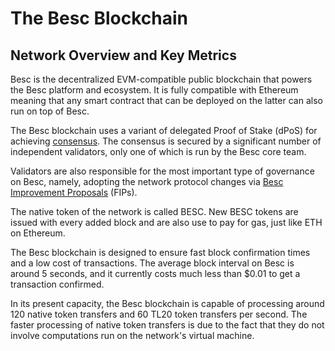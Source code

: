 # The Besc Blockchain

## Network Overview and Key Metrics

Besc is the decentralized EVM-compatible public blockchain that powers the Besc platform and ecosystem. It is fully compatible with Ethereum meaning that any smart contract that can be deployed on the latter can also run on top of Besc.

The Besc blockchain uses a variant of delegated Proof of Stake (dPoS) for achieving [consensus](https://docs.bescscan.io/general-1/fuse-network-blockchain/README.md). The consensus is secured by a significant number of independent validators, only one of which is run by the Besc core team.

Validators are also responsible for the most important type of governance on Besc, namely, adopting the network protocol changes via [Besc Improvement Proposals](https://docs.bescscan.io/general/fips) (FIPs). 

The native token of the network is called BESC. New BESC tokens are issued with every added block and are also use to pay for gas, just like ETH on Ethereum. 

The Besc blockchain is designed to ensure fast block confirmation times and a low cost of transactions. The average block interval on Besc is around 5 seconds, and it currently costs much less than $0.01 to get a transaction confirmed.

In its present capacity, the Besc blockchain is capable of processing around 120 native token transfers and 60 TL20 token transfers per second. The faster processing of native token transfers is due to the fact that they do not involve computations run on the network's virtual machine. 

